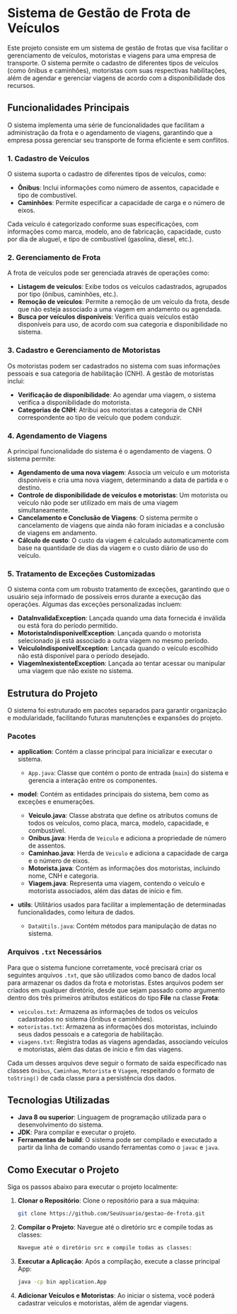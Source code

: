 # Sistema de Gestão de Frota de Veículos

Este projeto consiste em um sistema de gestão de frotas que visa facilitar o gerenciamento de veículos, motoristas e viagens para uma empresa de transporte. O sistema permite o cadastro de diferentes tipos de veículos (como ônibus e caminhões), motoristas com suas respectivas habilitações, além de agendar e gerenciar viagens de acordo com a disponibilidade dos recursos.

## Funcionalidades Principais

O sistema implementa uma série de funcionalidades que facilitam a administração da frota e o agendamento de viagens, garantindo que a empresa possa gerenciar seu transporte de forma eficiente e sem conflitos.

### 1. Cadastro de Veículos
O sistema suporta o cadastro de diferentes tipos de veículos, como:

- **Ônibus**: Inclui informações como número de assentos, capacidade e tipo de combustível.
- **Caminhões**: Permite especificar a capacidade de carga e o número de eixos.

Cada veículo é categorizado conforme suas especificações, com informações como marca, modelo, ano de fabricação, capacidade, custo por dia de aluguel, e tipo de combustível (gasolina, diesel, etc.).

### 2. Gerenciamento de Frota
A frota de veículos pode ser gerenciada através de operações como:

- **Listagem de veículos**: Exibe todos os veículos cadastrados, agrupados por tipo (ônibus, caminhões, etc.).
- **Remoção de veículos**: Permite a remoção de um veículo da frota, desde que não esteja associado a uma viagem em andamento ou agendada.
- **Busca por veículos disponíveis**: Verifica quais veículos estão disponíveis para uso, de acordo com sua categoria e disponibilidade no sistema.

### 3. Cadastro e Gerenciamento de Motoristas
Os motoristas podem ser cadastrados no sistema com suas informações pessoais e sua categoria de habilitação (CNH). A gestão de motoristas inclui:

- **Verificação de disponibilidade**: Ao agendar uma viagem, o sistema verifica a disponibilidade do motorista.
- **Categorias de CNH**: Atribui aos motoristas a categoria de CNH correspondente ao tipo de veículo que podem conduzir.

### 4. Agendamento de Viagens
A principal funcionalidade do sistema é o agendamento de viagens. O sistema permite:

- **Agendamento de uma nova viagem**: Associa um veículo e um motorista disponíveis e cria uma nova viagem, determinando a data de partida e o destino.
- **Controle de disponibilidade de veículos e motoristas**: Um motorista ou veículo não pode ser utilizado em mais de uma viagem simultaneamente.
- **Cancelamento e Conclusão de Viagens**: O sistema permite o cancelamento de viagens que ainda não foram iniciadas e a conclusão de viagens em andamento.
- **Cálculo de custo**: O custo da viagem é calculado automaticamente com base na quantidade de dias da viagem e o custo diário de uso do veículo.

### 5. Tratamento de Exceções Customizadas
O sistema conta com um robusto tratamento de exceções, garantindo que o usuário seja informado de possíveis erros durante a execução das operações. Algumas das exceções personalizadas incluem:

- **DataInvalidaException**: Lançada quando uma data fornecida é inválida ou está fora do período permitido.
- **MotoristaIndisponivelException**: Lançada quando o motorista selecionado já está associado a outra viagem no mesmo período.
- **VeiculoIndisponivelException**: Lançada quando o veículo escolhido não está disponível para o período desejado.
- **ViagemInexistenteException**: Lançada ao tentar acessar ou manipular uma viagem que não existe no sistema.

## Estrutura do Projeto

O sistema foi estruturado em pacotes separados para garantir organização e modularidade, facilitando futuras manutenções e expansões do projeto.

### Pacotes

- **application**: Contém a classe principal para inicializar e executar o sistema.
  - `App.java`: Classe que contém o ponto de entrada (`main`) do sistema e gerencia a interação entre os componentes.

- **model**: Contém as entidades principais do sistema, bem como as exceções e enumerações.
  - **Veiculo.java**: Classe abstrata que define os atributos comuns de todos os veículos, como placa, marca, modelo, capacidade, e combustível.
  - **Onibus.java**: Herda de `Veiculo` e adiciona a propriedade de número de assentos.
  - **Caminhao.java**: Herda de `Veiculo` e adiciona a capacidade de carga e o número de eixos.
  - **Motorista.java**: Contém as informações dos motoristas, incluindo nome, CNH e categoria.
  - **Viagem.java**: Representa uma viagem, contendo o veículo e motorista associados, além das datas de início e fim.

- **utils**: Utilitários usados para facilitar a implementação de determinadas funcionalidades, como leitura de dados.
  - `DataUtils.java`: Contém métodos para manipulação de datas no sistema.

### Arquivos `.txt` Necessários

Para que o sistema funcione corretamente, você precisará criar os seguintes arquivos `.txt`, que são utilizados como banco de dados local para armazenar os dados da frota e motoristas. Estes arquivos podem ser criados em qualquer diretório, desde que sejam passado como argumento dentro dos três primeiros atributos estáticos do tipo **File** na classe **Frota**:

- `veiculos.txt`: Armazena as informações de todos os veículos cadastrados no sistema (ônibus e caminhões).
- `motoristas.txt`: Armazena as informações dos motoristas, incluindo seus dados pessoais e a categoria de habilitação.
- `viagens.txt`: Registra todas as viagens agendadas, associando veículos e motoristas, além das datas de início e fim das viagens.

Cada um desses arquivos deve seguir o formato de saída especificado nas classes `Onibus`, `Caminhao`, `Motorista` e `Viagem`, respeitando o formato de `toString()` de cada classe para a persistência dos dados.

## Tecnologias Utilizadas

- **Java 8 ou superior**: Linguagem de programação utilizada para o desenvolvimento do sistema.
- **JDK**: Para compilar e executar o projeto.
- **Ferramentas de build**: O sistema pode ser compilado e executado a partir da linha de comando usando ferramentas como o `javac` e `java`.

## Como Executar o Projeto

Siga os passos abaixo para executar o projeto localmente:

1. **Clonar o Repositório**:
   Clone o repositório para a sua máquina:
   ```bash
   git clone https://github.com/SeuUsuario/gestao-de-frota.git

2. **Compilar o Projeto**:
   Navegue até o diretório src e compile todas as classes:
   ```bash
   Navegue até o diretório src e compile todas as classes:

3. **Executar a Aplicação**:
   Após a compilação, execute a classe principal App:
   ```bash
   java -cp bin application.App

4. **Adicionar Veículos e Motoristas**:
   Ao iniciar o sistema, você poderá cadastrar veículos e motoristas, além de agendar viagens.
